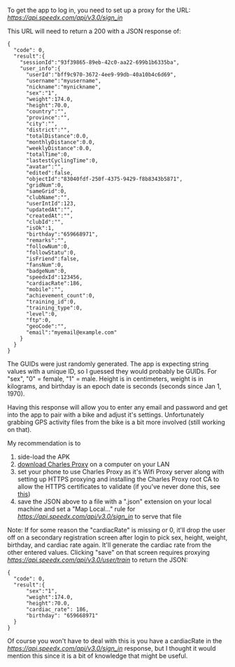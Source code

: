 To get the app to log in, you need to set up a proxy for the URL: *https://api.speedx.com/api/v3.0/sign_in*

This URL will need to return a 200 with a JSON response of:

	{
	  "code": 0,
	  "result":{
		"sessionId":"93f39865-89eb-42c0-aa22-699b1b6335ba",
		"user_info":{
		  "userId":"bff9c970-3672-4ee9-99db-40a10b4c6d69",
		  "username":"myusername",
		  "nickname":"mynickname",
		  "sex":"1",
		  "weight":174.0,
		  "height":70.0,
		  "country":"",
		  "province":"",
		  "city":"",
		  "district":"",
		  "totalDistance":0.0,
		  "monthlyDistance":0.0,
		  "weeklyDistance":0.0,
		  "totalTime":0,
		  "lastestCyclingTime":0,
		  "avatar":"",
		  "edited":false,
		  "objectId":"83040fdf-250f-4375-9429-f8b8343b5871",
		  "gridNum":0,
		  "sameGrid":0,
		  "clubName":"",
		  "userIntId":123,
		  "updatedAt":"",
		  "createdAt":"",
		  "clubId":"",
		  "isOk":1,
		  "birthday":"659668971",
		  "remarks":"",
		  "followNum":0,
		  "followStatu":0,
		  "isFriend":false,
		  "fansNum":0,
		  "badgeNum":0,
		  "speedxId":123456,
		  "cardiacRate":186,
		  "mobile":"",
		  "achievement_count":0,
		  "training_id":0,
		  "training_type":0,
		  "level":0,
		  "ftp":0,
		  "geoCode":"",
		  "email":"myemail@example.com"
		}
	  }
	}

The GUIDs were just randomly generated. The app is expecting string values with a unique ID, so I guessed they would probably be GUIDs. For "sex", "0" = female, "1" = male. Height is in centimeters, weight is in kilograms, and birthday is an epoch date is seconds (seconds since Jan 1, 1970).

Having this response will allow you to enter any email and password and get into the app to pair with a bike and adjust it's settings. Unfortunately grabbing GPS activity files from the bike is a bit more involved (still working on that).

My recommendation is to

1. side-load the APK
2. [download Charles Proxy](https://www.charlesproxy.com/) on a computer on your LAN
3. set your phone to use Charles Proxy as it's Wifi Proxy server along with setting up HTTPS proxying and installing the Charles Proxy root CA to allow the HTTPS certificates to validate (if you've never done this, see [this](https://medium.com/@hackupstate/using-charles-proxy-to-debug-android-ssl-traffic-e61fc38760f7))
4. save the JSON above to a file with a ".json" extension on your local machine and set a "Map Local..." rule for *https://api.speedx.com/api/v3.0/sign_in* to serve that file

Note: If for some reason the "cardiacRate" is missing or 0, it'll drop the user off on a secondary registration screen after login to pick sex, height, weight, birthday, and cardiac rate again. It'll generate the cardiac rate from the other entered values. Clicking "save" on that screen requires proxying *https://api.speedx.com/api/v3.0/user/train* to return the JSON:

	{
	  "code": 0,
	  "result":{
		  "sex":"1",
		  "weight":174.0,
		  "height":70.0,
		  "cardiac_rate": 186,
		  "birthday": "659668971"
	  }
	}

Of course you won't have to deal with this is you have a cardiacRate in the *https://api.speedx.com/api/v3.0/sign_in* response, but I thought it would mention this since it is a bit of knowledge that might be useful.